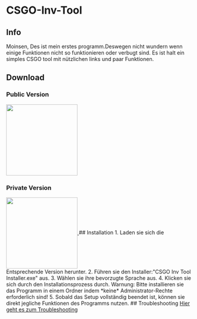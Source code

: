# CSGO-Inv-Tool
## Info
Moinsen, Des ist mein erstes programm.Deswegen nicht wundern wenn einige Funktionen nicht so funktionieren oder verbugt sind.
Es ist halt ein simples CSGO tool mit nützlichen links und paar Funktionen.
## Download
<h3>Public Version</h3>

<a href="http://www.google.com" target="_blank">
  <img width="192" height="192" border="0" align="center"  src="https://i.imgur.com/0iOXtFP.png"/>
</a>

<h3>Private Version</h3>


<a href="http://www.google.com" target="_blank">
  <img width="192" height="192" border="0" align="center"  src="https://i.imgur.com/6mm86Hl.png"/>
</a>
## Installation
1. Laden sie sich die Entsprechende Version herunter.
2. Führen sie den Installer:"CSGO Inv Tool Installer.exe" aus.
3. Wählen sie ihre bevorzugte Sprache aus.
4. Klicken sie sich durch den Installationsprozess durch.
   Warnung: Bitte installieren sie das Programm in einem Ordner indem *keine* Administrator-Rechte erforderlich sind!
5. Sobald das Setup vollständig beendet ist, können sie direkt jegliche Funktionen des Programms nutzen.   
## Troubleshooting
<a href="https://github.com/Krisbombe/CSGO-Inv-Tool/blob/master/Troubleshooting%20CSGO%20Inv%20Tool.pdf" target="_blank">Hier geht es zum Troubleshooting</a>